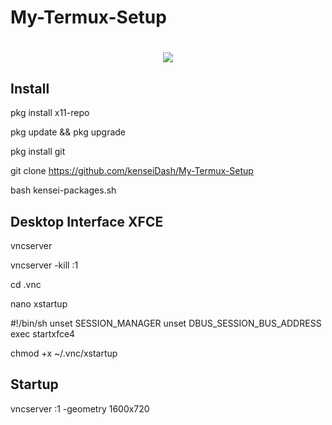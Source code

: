 # My-Termux-Setup
<h1 align="center">
    <img src="https://i.ibb.co/KwccR6Z/k.png">
</h1>


## Install


pkg install x11-repo

pkg update && pkg upgrade

pkg install git

git clone https://github.com/kenseiDash/My-Termux-Setup

bash kensei-packages.sh


## Desktop Interface XFCE


vncserver

vncserver -kill :1

cd .vnc

nano xstartup

#!/bin/sh
unset SESSION_MANAGER
unset DBUS_SESSION_BUS_ADDRESS
exec startxfce4

chmod +x ~/.vnc/xstartup


## Startup

vncserver :1  -geometry 1600x720
